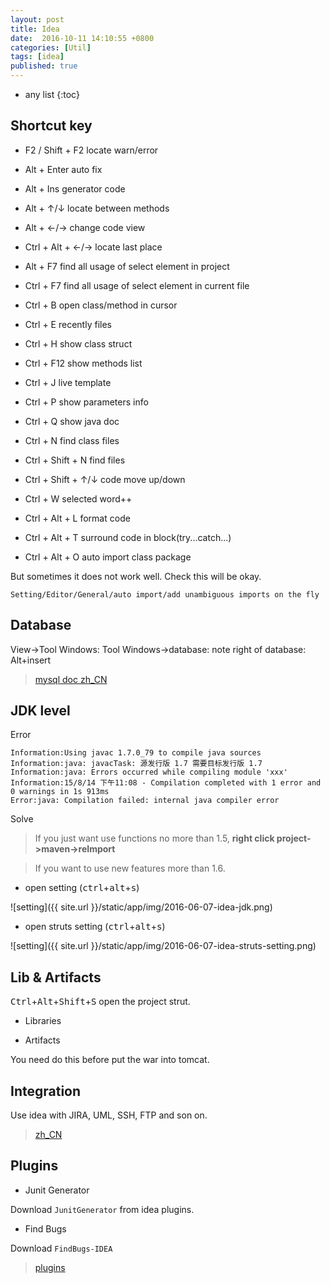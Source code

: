 ```yaml
---
layout: post
title: Idea
date:  2016-10-11 14:10:55 +0800
categories: [Util]
tags: [idea]
published: true
---
```

* any list
{:toc}

## Shortcut key

- F2 / Shift + F2       locate warn/error

- Alt + Enter   auto fix

- Alt + Ins     generator code

- Alt + ↑/↓     locate between methods

- Alt + ←/→     change code view

- Ctrl + Alt + ←/→      locate last place

- Alt + F7      find all usage of select element in project

- Ctrl + F7      find all usage of select element in current file

- Ctrl + B      open class/method in cursor

- Ctrl + E      recently files

- Ctrl + H      show class struct

- Ctrl + F12    show methods list

- Ctrl + J      live template

- Ctrl + P      show parameters info

- Ctrl + Q      show java doc

- Ctrl + N      find class files

- Ctrl + Shift + N      find files

- Ctrl + Shift + ↑/↓      code move up/down

- Ctrl + W      selected word++

- Ctrl + Alt + L    format code

- Ctrl + Alt + T    surround code in block(try...catch...)

- Ctrl + Alt + O    auto import class package

But sometimes it does not work well. Check this will be okay.

```
Setting/Editor/General/auto import/add unambiguous imports on the fly
```


## Database

<uml>
    View->Tool Windows:
    Tool Windows->database:
    note right of database: Alt+insert
</uml>

> [mysql doc zh_CN](http://c.biancheng.net/cpp/html/1441.html)

## JDK level

<label class="label label-danger">Error</label>

```
Information:Using javac 1.7.0_79 to compile java sources  
Information:java: javacTask: 源发行版 1.7 需要目标发行版 1.7  
Information:java: Errors occurred while compiling module 'xxx'  
Information:15/8/14 下午11:08 - Compilation completed with 1 error and 0 warnings in 1s 913ms  
Error:java: Compilation failed: internal java compiler error    
```

<label class="label label-success">Solve</label>

> If you just want use functions no more than 1.5, **right click project->maven->reImport**

> If you want to use new features more than 1.6.

- open setting (<kbd>ctrl</kbd>+<kbd>alt</kbd>+<kbd>s</kbd>)

![setting]({{ site.url }}/static/app/img/2016-06-07-idea-jdk.png)

- open struts setting (<kbd>ctrl</kbd>+<kbd>alt</kbd>+<kbd>s</kbd>)

![setting]({{ site.url }}/static/app/img/2016-06-07-idea-struts-setting.png)


## Lib & Artifacts

<kbd>Ctrl</kbd>+<kbd>Alt</kbd>+<kbd>Shift</kbd>+<kbd>S</kbd> open the project strut.

- Libraries

- Artifacts

You need do this before put the war into tomcat.

## Integration

Use idea with JIRA, UML, SSH, FTP and son on.

> [zh_CN](http://www.cnblogs.com/yjmyzz/p/4588386.html)

## Plugins

- Junit Generator

Download ```JunitGenerator``` from idea plugins.

- Find Bugs

Download ```FindBugs-IDEA```

> [plugins](http://www.oschina.net/news/69858/java-developer-need-intellij-idea-plugin?from=mail-notify)


